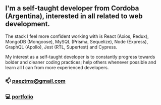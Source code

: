 ## I'm a self-taught developer from Cordoba (Argentina), interested in all related to **web development**. 
The stack I feel more confident working with is React (Axios, Redux), MongoDB (Mongoose), MySQL (Prisma, Sequelize), Node (Express), GraphQL (Apollo), Jest (RTL, Supertest) and Cypress.

My interest as a self-taught developer is to constantly progress towards bolder and cleaner coding practices; help others whenever possible and learn all I can from more experienced developers. 

### 📫  paeztms@gmail.com


### 💻  [portfolio](https://devtsp.github.io/devtsp-portfolio-client/)
